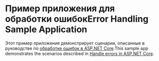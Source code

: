 # <a name="error-handling-sample-application"></a><span data-ttu-id="21a9b-101">Пример приложения для обработки ошибок</span><span class="sxs-lookup"><span data-stu-id="21a9b-101">Error Handling Sample Application</span></span>

<span data-ttu-id="21a9b-102">Этот пример приложения демонстрирует сценарии, описанные в руководстве по [обработке ошибок в ASP.NET Core](https://docs.microsoft.com/aspnet/core/fundamentals/error-handling).</span><span class="sxs-lookup"><span data-stu-id="21a9b-102">This sample app demonstrates the scenarios described in [Handle errors in ASP.NET Core](https://docs.microsoft.com/aspnet/core/fundamentals/error-handling).</span></span>
